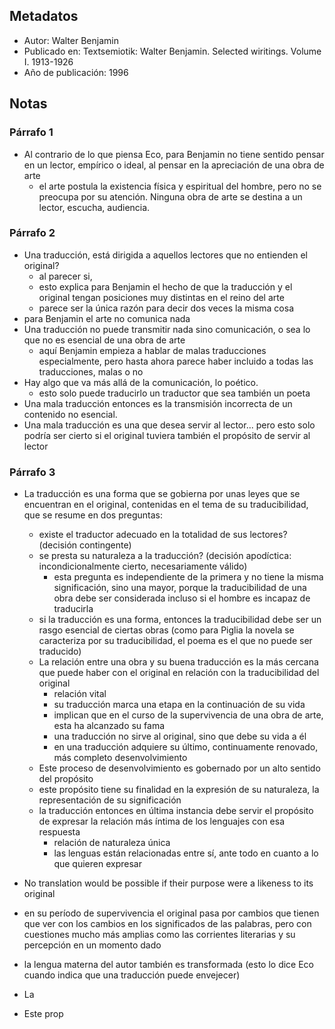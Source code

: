 ## Metadatos
- Autor: Walter Benjamin
- Publicado en: Textsemiotik: Walter Benjamin. Selected wiritings. Volume I. 1913-1926
- Año de publicación: 1996

## Notas
### Párrafo 1
- Al contrario de lo que piensa Eco, para Benjamin no tiene sentido pensar en un lector, empírico o ideal, al pensar en la apreciación de una obra de arte
	- el arte postula la existencia física y espiritual del hombre, pero no se preocupa por su atención. Ninguna obra de arte se destina a un lector, escucha, audiencia.
### Párrafo 2
- Una traducción, está dirigida a aquellos lectores que no entienden el original?
	- al parecer si, 
	- esto explica para Benjamin el hecho de que la traducción y el original tengan posiciones muy distintas en el reino del arte
	- parece ser la única razón para decir dos veces la misma cosa
- para Benjamin el arte no comunica nada
- Una traducción no puede transmitir nada sino comunicación, o sea lo que no es esencial de una obra de arte
	- aquí Benjamin empieza a hablar de malas traducciones especialmente, pero hasta ahora parece haber incluido a todas las traducciones, malas o no
- Hay algo que va más allá de la comunicación, lo poético.
	- esto solo puede traducirlo un traductor que sea también un poeta
- Una mala traducción entonces es la transmisión incorrecta de un contenido no esencial. 
- Una mala traducción es una que desea servir al lector... pero esto solo podría ser cierto si el original tuviera también el propósito de servir al lector
### Párrafo 3
- La traducción es una forma que se gobierna por unas leyes que se encuentran en el original, contenidas en el tema de su traducibilidad, que se resume en dos preguntas:
	- existe el traductor adecuado en la totalidad de sus lectores? (decisión contingente)
	- se presta su naturaleza a la traducción? (decisión apodíctica: incondicionalmente cierto, necesariamente válido)
		- esta pregunta es independiente de la primera y no tiene la misma significación, sino una mayor, porque la traducibilidad de una obra debe ser considerada incluso si el hombre es incapaz de traducirla
	- si la traducción es una forma, entonces la traducibilidad debe ser un rasgo esencial de ciertas obras (como para Piglia la novela se caracteriza por su traducibilidad, el poema es el que no puede ser traducido)
	- La relación entre una obra y su buena traducción es la más cercana que puede haber con el original en relación con la traducibilidad del original
		- relación vital
		- su traducción marca una etapa en la continuación de su vida
		- implican que en el curso de la supervivencia de una obra de arte, esta ha alcanzado su fama
		- una traducción no sirve al original, sino que debe su vida a él
		- en una traducción adquiere su último, continuamente renovado, más completo desenvolvimiento
	- Este proceso de desenvolvimiento es gobernado por un alto sentido del propósito
	- este propósito tiene su finalidad en la expresión de su naturaleza, la representación de su significación
	- la traducción entonces en última instancia debe servir el propósito de expresar la relación más íntima de los lenguajes con esa respuesta
		- relación de naturaleza única
		- las lenguas están relacionadas entre sí, ante todo en cuanto a lo que quieren expresar

- No translation would be possible if their purpose were a likeness to its original 
- en su período de supervivencia el original pasa por cambios que tienen que ver con los cambios en los significados de las palabras, pero con cuestiones mucho más amplias como las corrientes literarias y su percepción en un momento dado
- la lengua materna del autor también es transformada (esto lo dice Eco cuando indica que una traducción puede envejecer)
- La 

- Este prop
